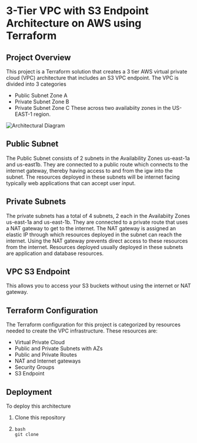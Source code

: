 # 3-Tier VPC with S3 Endpoint Architecture on AWS using Terraform 

## Project Overview
This project is a Terraform solution that creates a 3 tier AWS virtual private cloud (VPC) architecture that includes an S3 VPC endpoint. The VPC is divided into 3 categories
* Public Subnet Zone A
* Private Subnet Zone B
* Private Subnet Zone C
These across two availabiity zones in the US-EAST-1 region. 

![Architectural Diagram](https://i.postimg.cc/Bn6jLTz6/3-tier-vpc-drawio.png)

## Public Subnet
The Public Subnet consists of 2 subnets in the Availability Zones us-east-1a and us-east1b. They are connected to a public route which connects to the internet gateway, thereby having access to and from the igw into the subnet. The resources deployed in these subnets will be internet facing typically web applications that can accept user input. 

## Private Subnets
The private subnets has a total of 4 subnets, 2 each in the Availabiity Zones us-east-1a and us-east-1b. They are connected to a private route that uses a NAT gateway to get to the internet. The NAT gateway is assigned an elastic IP through which resources deployed in the subnet can reach the internet. Using the NAT gateway prevents direct access to these resources from the internet. Resources deployed usually deployed in these subnets are application and database resources.

## VPC S3 Endpoint
This allows you to access your S3 buckets without using the internet or NAT gateway. 

## Terraform Configuration
The Terraform configuration for this project is categorized by resources needed to create the VPC infrastructure. These resources are:
* Virtual Private Cloud
* Public and Private Subnets with AZs
* Public and Private Routes
* NAT and Internet gateways
* Security Groups
* S3 Endpoint

## Deployment
To deploy this architecture 
1. Clone this repository
2. ```
   bash
   git clone 
